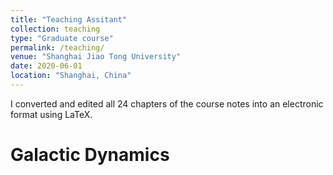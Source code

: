 ```yaml
---
title: "Teaching Assitant"
collection: teaching
type: "Graduate course"
permalink: /teaching/
venue: "Shanghai Jiao Tong University"
date: 2020-06-01
location: "Shanghai, China"
---
```


I converted and edited all 24 chapters of the course notes into an electronic format using LaTeX.

Galactic Dynamics
======


